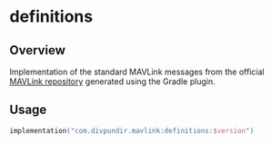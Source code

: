 # definitions

## Overview

Implementation of the standard MAVLink messages from the official
[MAVLink repository](https://github.com/mavlink/mavlink) generated using the Gradle plugin.

## Usage

```kotlin
implementation("com.divpundir.mavlink:definitions:$version")
```
